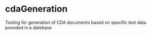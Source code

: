 # cdaGeneration
Tooling for generation of CDA documents based on specific test data provided in a datebase